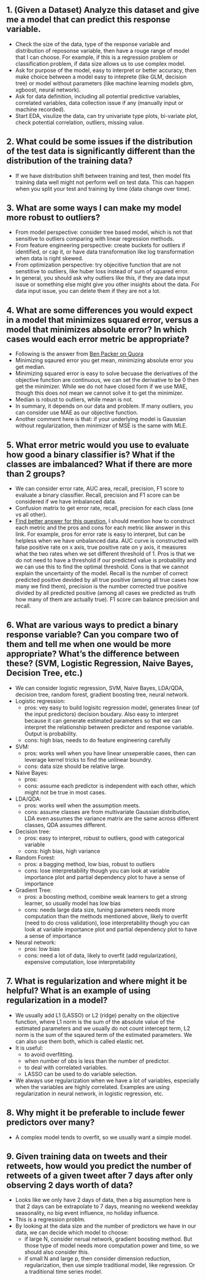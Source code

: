 ## 1. (Given a Dataset) Analyze this dataset and give me a model that can predict this response variable.
* Check the size of the data, type of the response variable and distribution of reposonse variable, then have a rouge range of model that I can choose. For example, if this is a regression problem or classification problem, if data size allows us to use complex model.
* Ask for purpose of the model, easy to interpret or better accuracy, then make choice between a model easy to inteprete (like GLM, decision tree) or model without parameters (like machine learning models gbm, xgboost, neural network).
* Ask for data definition, including all potential predictive variables, correlated variables, data collection issue if any (manually input or machine recorded).
* Start EDA, visulize the data, can try univariate type plots, bi-variate plot, check potential correlation, outliers, missing value.

## 2. What could be some issues if the distribution of the test data is significantly different than the distribution of the training data?
* If we have distribution shift between training and test, then model fits training data well might not perform well on test data. This can happen when you split your test and training by time (data change over time).

## 3. What are some ways I can make my model more robust to outliers?
* From model perspective: consider tree based model, which is not that sensitive to outliers comparing with linear regression methods.
* From feature engineering perspective: create buckets for outliers if identified, or cap it, or have data transformation like log transformation when data is right skewed.
* From optimization perspective: try objecitive function that are not senstitive to outliers, like huber loss instead of sum of squared error.
* In general, you should ask why outliers like this, if they are data input issue or something else might give you other insights about the data. For data input issue, you can delete them if they are not a lot.

## 4. What are some differences you would expect in a model that minimizes squared error, versus a model that minimizes absolute error? In which cases would each error metric be appropriate?
* Following is the answer from [Ben Packer on Quora](https://www.quora.com/How-would-a-model-change-if-we-minimized-absolute-error-instead-of-squared-error-What-about-the-other-way-around)
* Minimizing sqaured error you get mean, minimizing absolute error you get median.
* Minimizing squared error is easy to solve becuase the derivatives of the objective function are continuous, we can set the derivative to be 0 then get the minimizer. While we do not have closed form if we use MAE, though this does not mean we cannot solve it to get the minimizer.
* Median is robust to outliers, while mean is not.
* In summary, it depends on our data and problem. If many outliers, you can consider use MAE as our objective function.
* Another comment here is that: if your underlying model is Gaussian without regularization, then minimizer of MSE is the same with MLE.

## 5. What error metric would you use to evaluate how good a binary classifier is? What if the classes are imbalanced? What if there are more than 2 groups?
* We can consider error rate, AUC area, recall, precision, F1 score to evaluate a binary classifier. Recall, precision and F1 score can be considered if we have imbalanced data.
* Confusion matrix to get error rate, recall, precision for each class (one vs all other).
* [Find better answer for this question.](https://github.com/kojino/120-Data-Science-Interview-Questions/blob/master/predictive-modeling.md#2-what-could-be-some-issues-if-the-distribution-of-the-test-data-is-significantly-different-than-the-distribution-of-the-training-data) I should mention how to construct each metric and the pros and cons for each metric like answer in this link. For example, pros for error rate is easy to interpret, but can be helpless when we have unbalanced data. AUC curve is constructed with false positive rate on x axis, true positive rate on y axis, it measures what the two rates when we set different threshold of 1. Pros is that we do not need to have a threshold if our predicted value is probability and we can use this to find the optimal threshold. Cons is that we cannot explain the uncertainty of the model. Recall is the number of correct predicted positive devided by all true positive (among all true cases how many we find them), precision is the number corrected true positive divided by all predicted positive (among all cases we predicted as truth how many of them are actually true). F1 score can balance precision and recall.

## 6. What are various ways to predict a binary response variable? Can you compare two of them and tell me when one would be more appropriate? What’s the difference between these? (SVM, Logistic Regression, Naive Bayes, Decision Tree, etc.)
* We can consider logistic regression, SVM, Naive Bayes, LDA/QDA, decision tree, random forest, gradient boosting tree, neural network.
* Logistic regression: 
   * pros: vey easy to build logisitc regression model, generates linear (of the input predictors) decision boudary. Also easy to interpret because it can generate estimated parameters so that we can interpret the relationship between predictor and response variable. Output is probability.
   * cons: high bias, needs to do feature engineering carefully
* SVM:
  * pros: works well when you have linear unseperable cases, then can leverage kernel tricks to find the unlinear boundry.
  * cons: data size should be relative large.
* Naive Bayes:
  * pros: 
  * cons: assume each predictor is independent with each other, which might not be true in most cases.
* LDA/QDA:
  * pros: works well when the assumption meets.
  * cons: assume classes are from multivariate Gaussian distribution, LDA even assumes the variance matrix are the same across different classes, QDA assumes different.
* Decision tree:
  * pros: easy to interpret, robust to outliers, good with categorical variable
  * cons: high bias, high variance
* Random Forest:
  * pros: a bagging method, low bias, robust to outliers
  * cons: lose interpretability though you can look at variable importance plot and partial dependency plot to have a sense of importance
* Gradient Tree:
  * pros: a boosting method, combine weak learners to get a strong learner, so usually model has low bias
  * cons: needs large data size, tuning parameters needs more computation than the methods mentioned above, likely to overfit (need to do cross validation), lose interpretability though you can look at variable importance plot and partial dependency plot to have a sense of importance
* Neural network:
  * pros: low bias
  * cons: need a lot of data, likely to overfit (add regularization), expensive computation, lose interpretability

## 7. What is regularization and where might it be helpful? What is an example of using regularization in a model?
* We usually add L1 (LASSO) or L2 (ridge) penalty on the objective function, where L1 norm is the sum of the absolute value of the estimated parameters and we usually do not count intercept term, L2 norm is the sum of the sqaured term of the estimated parameters. We can also use them both, which is called elastic net.
* It is useful:
  * to avoid overfitting.
  * when number of obs is less than the number of predictor.
  * to deal with correlated variables.
  * LASSO can be used to do variable selection.
* We always use regularization when we have a lot of variables, especially when the variables are highly correlated. Examples are using regularization in neural network, in logistic regression, etc.

## 8. Why might it be preferable to include fewer predictors over many?
* A complex model tends to overfit, so we usually want a simple model.

## 9. Given training data on tweets and their retweets, how would you predict the number of retweets of a given tweet after 7 days after only observing 2 days worth of data?
* Looks like we only have 2 days of data, then a big assumption here is that 2 days can be extrapolate to 7 days, meaning no weekend weekday seasonality, no big event influence, no holiday influence.
* This is a regression problm.
* By looking at the data size and the number of predictors we have in our data, we can decide which model to choose:
  * if large N, consider nerual network, gradient boosting method. But those type of model needs more computation power and time, so we should also consider this.
  * if small N and large p, then consider dimension reduction, regularization, then use simple traditional model, like regression. Or a traditional time series model.
  
  

 




